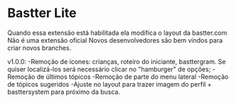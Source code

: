 # Bastter Lite
Quando essa extensão está habilitada ela modifica o layout da bastter.com
Não é uma extensão oficial
Novos desenvolvedores são bem vindos para criar novos branches.

v1.0.0:
-Remoção de ícones: crianças, roteiro do iniciante, basttergram.
Se quiser localizá-los será necessário clicar no "hamburger" de opções;
-Remoção de últimos tópicos
-Remoção de parte do menu lateral
-Remoção de tópicos sugeridos
-Ajuste no layout para trazer imagem do perfil + basttersystem para próximo da busca.